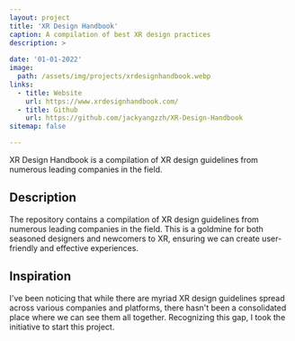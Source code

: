 ```yaml
---
layout: project
title: 'XR Design Handbook'
caption: A compilation of best XR design practices
description: >
  
date: '01-01-2022'
image: 
  path: /assets/img/projects/xrdesignhandbook.webp
links:
  - title: Website
    url: https://www.xrdesignhandbook.com/
  - title: Github
    url: https://github.com/jackyangzzh/XR-Design-Handbook
sitemap: false

---
```

XR Design Handbook is a compilation of XR design guidelines from numerous leading companies in the field.

## Description
The repository contains a compilation of XR design guidelines from numerous leading companies in the field. This is a goldmine for both seasoned designers and newcomers to XR, ensuring we can create user-friendly and effective experiences.

## Inspiration
I've been noticing that while there are myriad XR design guidelines spread across various companies and platforms, there hasn't been a consolidated place where we can see them all together. Recognizing this gap, I took the initiative to start this project.